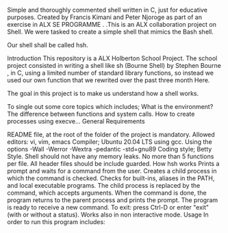 Simple and thoroughly commented shell written in C, just for educative purposes. Created by Francis Kimani and Peter Njoroge as part of an exercise in ALX SE PROGRAMME . .This is an ALX collaboration project on Shell. We were tasked to create a simple shell that mimics the Bash shell.

Our shell shall be called hsh.

Introduction This repository is a ALX Holberton School Project. The school project consisted in writing a shell like sh (Bourne Shell) by Stephen Bourne , in C, using a limited number of standard library functions, so instead we used our own function that we rewrited over the past three month Here.

The goal in this project is to make us understand how a shell works.

To single out some core topics which includes; What is the environment? The difference between functions and system calls. How to create processes using execve... General Requirements

README file, at the root of the folder of the project is mandatory. Allowed editors: vi, vim, emacs Compiler; Ubuntu 20.04 LTS using gcc. Using the options -Wall -Werror -Wextra -pedantic -std=gnu89 Coding style; Betty Style. Shell should not have any memory leaks. No more than 5 functions per file. All header files should be include guarded. How hsh works Prints a prompt and waits for a command from the user. Creates a child process in which the command is checked. Checks for built-ins, aliases in the PATH, and local executable programs. The child process is replaced by the command, which accepts arguments. When the command is done, the program returns to the parent process and prints the prompt. The program is ready to receive a new command. To exit: press Ctrl-D or enter "exit" (with or without a status). Works also in non interactive mode. Usage In order to run this program includes:
